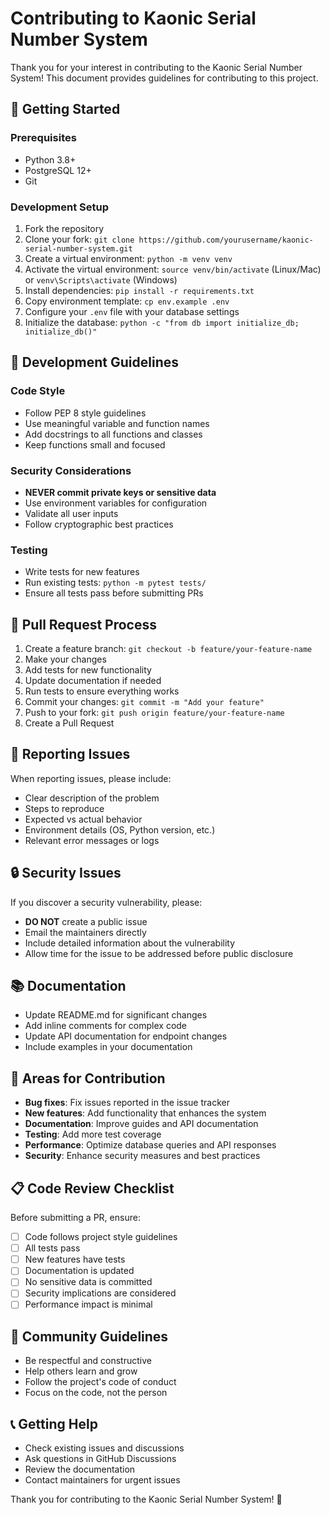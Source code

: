 # Contributing to Kaonic Serial Number System

Thank you for your interest in contributing to the Kaonic Serial Number System! This document provides guidelines for contributing to this project.

## 🚀 Getting Started

### Prerequisites
- Python 3.8+
- PostgreSQL 12+
- Git

### Development Setup
1. Fork the repository
2. Clone your fork: `git clone https://github.com/yourusername/kaonic-serial-number-system.git`
3. Create a virtual environment: `python -m venv venv`
4. Activate the virtual environment: `source venv/bin/activate` (Linux/Mac) or `venv\Scripts\activate` (Windows)
5. Install dependencies: `pip install -r requirements.txt`
6. Copy environment template: `cp env.example .env`
7. Configure your `.env` file with your database settings
8. Initialize the database: `python -c "from db import initialize_db; initialize_db()"`

## 🔧 Development Guidelines

### Code Style
- Follow PEP 8 style guidelines
- Use meaningful variable and function names
- Add docstrings to all functions and classes
- Keep functions small and focused

### Security Considerations
- **NEVER commit private keys or sensitive data**
- Use environment variables for configuration
- Validate all user inputs
- Follow cryptographic best practices

### Testing
- Write tests for new features
- Run existing tests: `python -m pytest tests/`
- Ensure all tests pass before submitting PRs

## 📝 Pull Request Process

1. Create a feature branch: `git checkout -b feature/your-feature-name`
2. Make your changes
3. Add tests for new functionality
4. Update documentation if needed
5. Run tests to ensure everything works
6. Commit your changes: `git commit -m "Add your feature"`
7. Push to your fork: `git push origin feature/your-feature-name`
8. Create a Pull Request

## 🐛 Reporting Issues

When reporting issues, please include:
- Clear description of the problem
- Steps to reproduce
- Expected vs actual behavior
- Environment details (OS, Python version, etc.)
- Relevant error messages or logs

## 🔒 Security Issues

If you discover a security vulnerability, please:
- **DO NOT** create a public issue
- Email the maintainers directly
- Include detailed information about the vulnerability
- Allow time for the issue to be addressed before public disclosure

## 📚 Documentation

- Update README.md for significant changes
- Add inline comments for complex code
- Update API documentation for endpoint changes
- Include examples in your documentation

## 🎯 Areas for Contribution

- **Bug fixes**: Fix issues reported in the issue tracker
- **New features**: Add functionality that enhances the system
- **Documentation**: Improve guides and API documentation
- **Testing**: Add more test coverage
- **Performance**: Optimize database queries and API responses
- **Security**: Enhance security measures and best practices

## 📋 Code Review Checklist

Before submitting a PR, ensure:
- [ ] Code follows project style guidelines
- [ ] All tests pass
- [ ] New features have tests
- [ ] Documentation is updated
- [ ] No sensitive data is committed
- [ ] Security implications are considered
- [ ] Performance impact is minimal

## 🤝 Community Guidelines

- Be respectful and constructive
- Help others learn and grow
- Follow the project's code of conduct
- Focus on the code, not the person

## 📞 Getting Help

- Check existing issues and discussions
- Ask questions in GitHub Discussions
- Review the documentation
- Contact maintainers for urgent issues

Thank you for contributing to the Kaonic Serial Number System! 🎉
